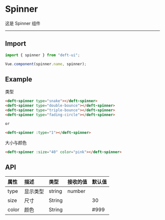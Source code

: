 # Spinner

这是 Spinner 组件

---

## Import

```javascript
import { spinner } from "deft-ui";

Vue.component(spinner.name, spinner);
```

## Example

类型

```html
<deft-spinner type="snake"></deft-spinner>
<deft-spinner type="double-bounce"></deft-spinner>
<deft-spinner type="triple-bounce"></deft-spinner>
<deft-spinner type="fading-circle"></deft-spinner>

or

<deft-spinner :type="1"></deft-spinner>
```

<deft-spinner type="snake"></deft-spinner>
<deft-spinner :type="0"></deft-spinner>

<deft-spinner type="double-bounce"></deft-spinner>
<deft-spinner type="triple-bounce"></deft-spinner>
<deft-spinner type="fading-circle"></deft-spinner>




大小与颜色

```html
<deft-spinner :size="40" color="pink"></deft-spinner>
```

<deft-spinner :size="40" color="pink"></deft-spinner>



## API

| 属性     | 描述         | 类型    | 接收的值                    | 默认值  |
| :------- | :----------- | :------ | :-------------------------- | :------ |
| type    | 显示类型 | string|number |   | false   |
| size     | 尺寸    | String  |  | 30
| color     | 颜色   | String  |   |    #999     |

